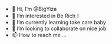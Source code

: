 - 👋 Hi, I’m @BigYiza
- 👀 I’m interested in Be Rich！
- 🌱 I’m currently learning take care baby
- 💞️ I’m looking to collaborate on nice job
- 📫 How to reach me ...

<!---
BigYiza/BigYiza is a ✨ special ✨ repository because its `README.md` (this file) appears on your GitHub profile.
You can click the Preview link to take a look at your changes.
--->
